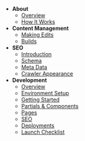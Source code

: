 - **About**
  - [Overview](README.md)
  - [How It Works](how-it-works.md)
- **Content Management**
  - [Making Edits](content-management/making-edits.md)
  - [Builds](content-management/builds.md)
- **SEO**
  - [Introduction](seo/introduction.md)
  - [Schema](seo/schema.md)
  - [Meta Data](seo/meta.md)
  - [Crawler Appearance](seo/crawlers.md)
- **Development**
  - [Overview](development/overview.md)
  - [Environment Setup](development/setup.md)
  - [Getting Started]()
  - [Partials & Components]()
  - [Pages]()
  - [SEO]()
  - [Deployments]()
  - [Launch Checklist]()
